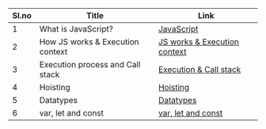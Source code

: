 |Sl.no|Title|Link|
|----|---------|-------|
1|What is JavaScript? |[JavaScript](https://github.com/VIGNESH-KUMAR-S/JavaScript/blob/main/JavaScript.md)|
2|How JS works & Execution context|[JS works & Execution context](https://github.com/VIGNESH-KUMAR-S/JavaScript/blob/main/Execution%20context.md)|
3|Execution process and Call stack|[Execution & Call stack](https://github.com/VIGNESH-KUMAR-S/JavaScript/blob/main/Execution%20%26%20Call%20stack.md)|
|4|Hoisting|[Hoisting](https://github.com/VIGNESH-KUMAR-S/JavaScript/blob/main/Hoisting.md)|
|5|Datatypes|[Datatypes](https://github.com/VIGNESH-KUMAR-S/JavaScript/blob/main/Datatypes.md)|
|6|var, let and const|[var, let and const](https://github.com/VIGNESH-KUMAR-S/JavaScript/blob/main/var%2Clet%2Cconst.md)|
